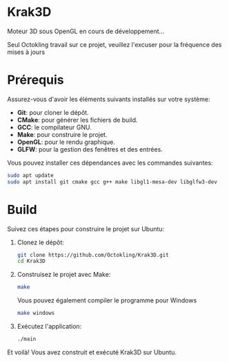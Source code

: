 # Krak3D
Moteur 3D sous OpenGL en cours de développement...

Seul Octokling travail sur ce projet, veuillez l'excuser pour la fréquence des mises à jours

# Prérequis

Assurez-vous d'avoir les éléments suivants installés sur votre système:

- **Git**: pour cloner le dépôt.
- **CMake**: pour générer les fichiers de build.
- **GCC**: le compilateur GNU.
- **Make**: pour construire le projet.
- **OpenGL**: pour le rendu graphique.
- **GLFW**: pour la gestion des fenêtres et des entrées.

Vous pouvez installer ces dépendances avec les commandes suivantes:

```bash
sudo apt update
sudo apt install git cmake gcc g++ make libgl1-mesa-dev libglfw3-dev
```

# Build

Suivez ces étapes pour construire le projet sur Ubuntu:

1. Clonez le dépôt:

    ```bash
    git clone https://github.com/Octokling/Krak3D.git
    cd Krak3D
    ```

2. Construisez le projet avec Make:

    ```bash
    make 
    ```

    Vous pouvez également compiler le programme pour Windows

    ```bash
    make windows
    ```

3. Exécutez l'application:

    ```bash
    ./main
    ```



Et voilà! Vous avez construit et exécuté Krak3D sur Ubuntu.